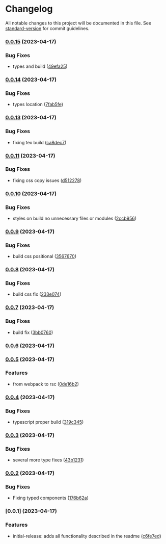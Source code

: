 # Changelog

All notable changes to this project will be documented in this file. See [standard-version](https://github.com/conventional-changelog/standard-version) for commit guidelines.

### [0.0.15](https://github.com/flrfinance/react-enotify/compare/v0.0.14...v0.0.15) (2023-04-17)


### Bug Fixes

* types and build ([49efa25](https://github.com/flrfinance/react-enotify/commit/49efa257aa9e498b5d6a89e325d01014b43c1a69))

### [0.0.14](https://github.com/flrfinance/react-enotify/compare/v0.0.13...v0.0.14) (2023-04-17)


### Bug Fixes

* types location ([7fab5fe](https://github.com/flrfinance/react-enotify/commit/7fab5fe044d9517d0fee58c18acb1e6ea1e4967f))

### [0.0.13](https://github.com/flrfinance/react-enotify/compare/v0.0.11...v0.0.13) (2023-04-17)


### Bug Fixes

* fixing tex build ([ca8dec7](https://github.com/flrfinance/react-enotify/commit/ca8dec74bc0c92a691d27f5b9aad66047a36dca0))

### [0.0.11](https://github.com/flrfinance/react-enotify/compare/v0.0.10...v0.0.11) (2023-04-17)

### Bug Fixes

- fixing css copy issues ([d512278](https://github.com/flrfinance/react-enotify/commit/d51227821cf10b511c85e8009d7db53954d6159e))

### [0.0.10](https://github.com/flrfinance/react-enotify/compare/v0.0.9...v0.0.10) (2023-04-17)

### Bug Fixes

- styles on build no unnecessary files or modules ([2ccb956](https://github.com/flrfinance/react-enotify/commit/2ccb9562ab6b2fe0ff94d790bc79ccfc425898e7))

### [0.0.9](https://github.com/flrfinance/react-enotify/compare/v0.0.8...v0.0.9) (2023-04-17)

### Bug Fixes

- build css positional ([3567670](https://github.com/flrfinance/react-enotify/commit/356767008058c1901d7d7053b86c754fbc12a102))

### [0.0.8](https://github.com/flrfinance/react-enotify/compare/v0.0.7...v0.0.8) (2023-04-17)

### Bug Fixes

- build css fix ([233e074](https://github.com/flrfinance/react-enotify/commit/233e07423d5265d0042f60e9ccd300de1e2dafce))

### [0.0.7](https://github.com/flrfinance/react-enotify/compare/v0.0.6...v0.0.7) (2023-04-17)

### Bug Fixes

- build fix ([3bb0760](https://github.com/flrfinance/react-enotify/commit/3bb07604711726831ac639f80d39e0b613b758fe))

### [0.0.6](https://github.com/flrfinance/react-enotify/compare/v0.0.5...v0.0.6) (2023-04-17)

### [0.0.5](https://github.com/flrfinance/react-enotify/compare/v0.0.4...v0.0.5) (2023-04-17)

### Features

- from webpack to rsc ([0de16b2](https://github.com/flrfinance/react-enotify/commit/0de16b281b2c0cf244e30a4310b4d0eb1504887e))

### [0.0.4](https://github.com/flrfinance/react-enotify/compare/v0.0.3...v0.0.4) (2023-04-17)

### Bug Fixes

- typescript proper build ([319c345](https://github.com/flrfinance/react-enotify/commit/319c34506a8954db86eaeb4e8b6def6d433de4fc))

### [0.0.3](https://github.com/flrfinance/react-enotify/compare/v0.0.2...v0.0.3) (2023-04-17)

### Bug Fixes

- several more type fixes ([43b1231](https://github.com/flrfinance/react-enotify/commit/43b123124eb7373df73f742660da74b0717828a8))

### [0.0.2](https://github.com/flrfinance/react-enotify/compare/v0.0.1...v0.0.2) (2023-04-17)

### Bug Fixes

- Fixing typed components ([176b62a](https://github.com/flrfinance/react-enotify/commit/176b62ad93556a6077acba9b623d4ced5729c0e7))

### [0.0.1] (2023-04-17)

### Features

- initial-release: adds all functionality described in the readme ([c6fe7ed](https://github.com/flrfinance/react-enotify/commit/c6fe7ed8ef2cce9a2423ff423941dfa7c96c97f4))
